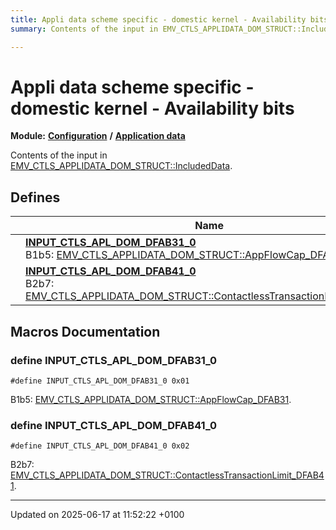```yaml
---
title: Appli data scheme specific - domestic kernel - Availability bits
summary: Contents of the input in EMV_CTLS_APPLIDATA_DOM_STRUCT::IncludedData. 

---
```


# Appli data scheme specific - domestic kernel - Availability bits

**Module:** **[Configuration](group___a_d_k___c_o_n_f_i_g_u_r_a_t_i_o_n.md)** **/** **[Application data](group___d_e_f___c_o_n_f___a_p_p_l_i.md)**

Contents of the input in [EMV_CTLS_APPLIDATA_DOM_STRUCT::IncludedData](struct_e_m_v___c_t_l_s___a_p_p_l_i_d_a_t_a___d_o_m___s_t_r_u_c_t.md#variable-includeddata). 

## Defines

|                | Name           |
| -------------- | -------------- |
|  | **[INPUT_CTLS_APL_DOM_DFAB31_0](group___d_e_f___i_n_p_u_t___a_p_p_l_i___d_o_m.md#define-input-ctls-apl-dom-dfab31-0)** <br>B1b5: [EMV_CTLS_APPLIDATA_DOM_STRUCT::AppFlowCap_DFAB31](struct_e_m_v___c_t_l_s___a_p_p_l_i_d_a_t_a___d_o_m___s_t_r_u_c_t.md#variable-appflowcap-dfab31).  |
|  | **[INPUT_CTLS_APL_DOM_DFAB41_0](group___d_e_f___i_n_p_u_t___a_p_p_l_i___d_o_m.md#define-input-ctls-apl-dom-dfab41-0)** <br>B2b7: [EMV_CTLS_APPLIDATA_DOM_STRUCT::ContactlessTransactionLimit_DFAB41](struct_e_m_v___c_t_l_s___a_p_p_l_i_d_a_t_a___d_o_m___s_t_r_u_c_t.md#variable-contactlesstransactionlimit-dfab41).  |




## Macros Documentation

### define INPUT_CTLS_APL_DOM_DFAB31_0

```
#define INPUT_CTLS_APL_DOM_DFAB31_0 0x01
```

B1b5: [EMV_CTLS_APPLIDATA_DOM_STRUCT::AppFlowCap_DFAB31](struct_e_m_v___c_t_l_s___a_p_p_l_i_d_a_t_a___d_o_m___s_t_r_u_c_t.md#variable-appflowcap-dfab31). 

### define INPUT_CTLS_APL_DOM_DFAB41_0

```
#define INPUT_CTLS_APL_DOM_DFAB41_0 0x02
```

B2b7: [EMV_CTLS_APPLIDATA_DOM_STRUCT::ContactlessTransactionLimit_DFAB41](struct_e_m_v___c_t_l_s___a_p_p_l_i_d_a_t_a___d_o_m___s_t_r_u_c_t.md#variable-contactlesstransactionlimit-dfab41). 



-------------------------------

Updated on 2025-06-17 at 11:52:22 +0100